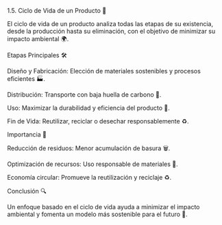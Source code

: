
1.5. Ciclo de Vida de un Producto 🔄

El ciclo de vida de un producto analiza todas las etapas de su existencia, desde la producción hasta su eliminación, con el objetivo de minimizar su impacto ambiental 🌍.

Etapas Principales 🛠️

Diseño y Fabricación: Elección de materiales sostenibles y procesos eficientes 🏭.

Distribución: Transporte con baja huella de carbono 🚚.

Uso: Maximizar la durabilidad y eficiencia del producto 🛒.

Fin de Vida: Reutilizar, reciclar o desechar responsablemente ♻️.

Importancia 🌟

Reducción de residuos: Menor acumulación de basura 🗑️.

Optimización de recursos: Uso responsable de materiales 🌱.

Economía circular: Promueve la reutilización y reciclaje ♻️.

Conclusión 🔍

Un enfoque basado en el ciclo de vida ayuda a minimizar el impacto ambiental y fomenta un modelo más sostenible para el futuro 🌿.
